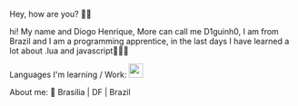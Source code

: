 Hey, how are you? 👋🏼

hi! My name and Diogo Henrique, More can call me D1guinh0, I am from Brazil and I am a programming apprentice, in the last days I have learned a lot
about .lua and javascript👨🏻‍💻

Languages ​​I'm learning / Work:
<img src="https://upload.wikimedia.org/wikipedia/commons/thumb/c/cf/Lua-Logo.svg/1200px-Lua-Logo.svg.png" width="25vw" height="25vh">

About me:
📍 Brasilia | DF | Brazil
